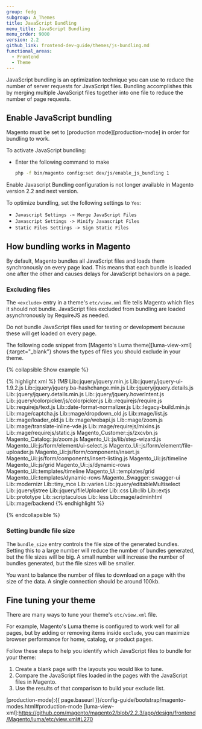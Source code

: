 ```yaml
---
group: fedg
subgroup: A_Themes
title: JavaScript Bundling
menu_title: JavaScript Bundling
menu_order: 9000
version: 2.2
github_link: frontend-dev-guide/themes/js-bundling.md
functional_areas:
  - Frontend
  - Theme
---
```


JavaScript bundling is an optimization technique you can use to reduce the number of server requests for JavaScript files.
Bundling accomplishes this by merging multiple JavaScript files together into one file to reduce the number of page requests.

## Enable JavaScript bundling

Magento must be set to [production mode][production-mode] in order for bundling to work.

To activate JavaScript bundling:

- Enter the following command to make
    ```bash
    php -f bin/magento config:set dev/js/enable_js_bundling 1
    ```
    
<div class="bs-callout bs-callout-info" markdown="1">
Enable Javascript Bundling configuration is not longer available in Magento version 2.2 and next version. 
</div>    

To optimize bundling, set the following settings to `Yes`:

* `Javascript Settings -> Merge JavaScript Files`
* `Javascript Settings -> Minify Javascript Files`
* `Static Files Settings -> Sign Static Files`

## How bundling works in Magento

By default, Magento bundles all JavaScript files and loads them synchronously on every page load.
This means that each bundle is loaded one after the other and causes delays for JavaScript behaviors on a page.

### Excluding files

The `<exclude>` entry in a theme's `etc/view.xml` file tells Magento which files it should not bundle.
JavaScript files excluded from bundling are loaded asynchronously by RequireJS as needed.

Do not bundle JavaScript files used for testing or development because these will get loaded on every page.  

The following code snippet from [Magento's Luma theme][luma-view-xml]{:target="_blank"} shows the types of files you should exclude in your theme.

{% collapsible Show example %}

{% highlight xml %}
<vars module="Js_Bundle">
    <var name="bundle_size">1MB</var>
</vars>
<exclude>
    <item type="file">Lib::jquery/jquery.min.js</item>
    <item type="file">Lib::jquery/jquery-ui-1.9.2.js</item>
    <item type="file">Lib::jquery/jquery.ba-hashchange.min.js</item>
    <item type="file">Lib::jquery/jquery.details.js</item>
    <item type="file">Lib::jquery/jquery.details.min.js</item>
    <item type="file">Lib::jquery/jquery.hoverIntent.js</item>
    <item type="file">Lib::jquery/colorpicker/js/colorpicker.js</item>
    <item type="file">Lib::requirejs/require.js</item>
    <item type="file">Lib::requirejs/text.js</item>
    <item type="file">Lib::date-format-normalizer.js</item>
    <item type="file">Lib::legacy-build.min.js</item>
    <item type="file">Lib::mage/captcha.js</item>
    <item type="file">Lib::mage/dropdown_old.js</item>
    <item type="file">Lib::mage/list.js</item>
    <item type="file">Lib::mage/loader_old.js</item>
    <item type="file">Lib::mage/webapi.js</item>
    <item type="file">Lib::mage/zoom.js</item>
    <item type="file">Lib::mage/translate-inline-vde.js</item>
    <item type="file">Lib::mage/requirejs/mixins.js</item>
    <item type="file">Lib::mage/requirejs/static.js</item>
    <item type="file">Magento_Customer::js/zxcvbn.js</item>
    <item type="file">Magento_Catalog::js/zoom.js</item>
    <item type="file">Magento_Ui::js/lib/step-wizard.js</item>
    <item type="file">Magento_Ui::js/form/element/ui-select.js</item>
    <item type="file">Magento_Ui::js/form/element/file-uploader.js</item>
    <item type="file">Magento_Ui::js/form/components/insert.js</item>
    <item type="file">Magento_Ui::js/form/components/insert-listing.js</item>
    <item type="directory">Magento_Ui::js/timeline</item>
    <item type="directory">Magento_Ui::js/grid</item>
    <item type="directory">Magento_Ui::js/dynamic-rows</item>
    <item type="directory">Magento_Ui::templates/timeline</item>
    <item type="directory">Magento_Ui::templates/grid</item>
    <item type="directory">Magento_Ui::templates/dynamic-rows</item>
    <item type="directory">Magento_Swagger::swagger-ui</item>
    <item type="directory">Lib::modernizr</item>
    <item type="directory">Lib::tiny_mce</item>
    <item type="directory">Lib::varien</item>
    <item type="directory">Lib::jquery/editableMultiselect</item>
    <item type="directory">Lib::jquery/jstree</item>
    <item type="directory">Lib::jquery/fileUploader</item>
    <item type="directory">Lib::css</item>
    <item type="directory">Lib::lib</item>
    <item type="directory">Lib::extjs</item>
    <item type="directory">Lib::prototype</item>
    <item type="directory">Lib::scriptaculous</item>
    <item type="directory">Lib::less</item>
    <item type="directory">Lib::mage/adminhtml</item>
    <item type="directory">Lib::mage/backend</item>
</exclude>
{% endhighlight %}

{% endcollapsible %}

### Setting bundle file size

The `bundle_size` entry controls the file size of the generated bundles.
Setting this to a large number will reduce the number of bundles generated, but the file sizes will be big.
A small number will increase the number of bundles generated, but the file sizes will be smaller.

You want to balance the number of files to download on a page with the size of the data.
A single connection should be around 100kb.

## Fine tuning your theme

There are many ways to tune your theme's `etc/view.xml` file.  

For example, Magento's Luma theme is configured to work well for all pages, but 
by adding or removing items inside `exclude`, you can maximize browser performance for home, catalog, or product pages.

Follow these steps to help you identify which JavaScript files to bundle for your theme:

1. Create a blank page with the layouts you would like to tune.
2. Compare the JavaScript files loaded in the pages with the JavaScript files in Magento.
3. Use the results of that comparison to build your exclude list.

[production-mode]:{{ page.baseurl }}/config-guide/bootstrap/magento-modes.html#production-mode
[luma-view-xml]:https://github.com/magento/magento2/blob/2.2.3/app/design/frontend/Magento/luma/etc/view.xml#L270
